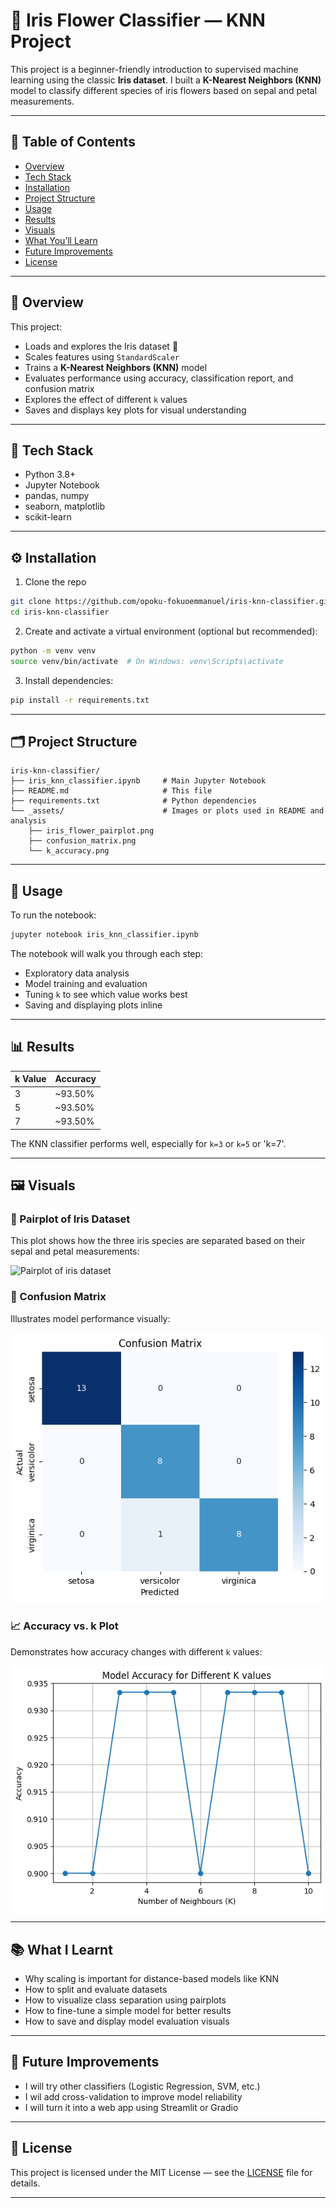 # 🌸 Iris Flower Classifier — KNN Project

This project is a beginner-friendly introduction to supervised machine learning using the classic **Iris dataset**. I built a **K-Nearest Neighbors (KNN)** model to classify different species of iris flowers based on sepal and petal measurements.

---

## 📂 Table of Contents
- [Overview](#overview)
- [Tech Stack](#tech-stack)
- [Installation](#installation)
- [Project Structure](#project-structure)
- [Usage](#usage)
- [Results](#results)
- [Visuals](#visuals)
- [What You’ll Learn](#what-youll-learn)
- [Future Improvements](#future-improvements)
- [License](#license)

---

## 📌 Overview
This project:
- Loads and explores the Iris dataset 🌸
- Scales features using `StandardScaler`
- Trains a **K-Nearest Neighbors (KNN)** model
- Evaluates performance using accuracy, classification report, and confusion matrix
- Explores the effect of different `k` values
- Saves and displays key plots for visual understanding

---

## 🧰 Tech Stack
- Python 3.8+
- Jupyter Notebook
- pandas, numpy
- seaborn, matplotlib
- scikit-learn

---

## ⚙️ Installation
1. Clone the repo
```bash
git clone https://github.com/opoku-fokuoemmanuel/iris-knn-classifier.git
cd iris-knn-classifier
```

2. Create and activate a virtual environment (optional but recommended):
```bash
python -m venv venv
source venv/bin/activate  # On Windows: venv\Scripts\activate
```

3. Install dependencies:
```bash
pip install -r requirements.txt
```

---

## 🗂 Project Structure
```
iris-knn-classifier/
├── iris_knn_classifier.ipynb     # Main Jupyter Notebook
├── README.md                     # This file
├── requirements.txt              # Python dependencies
└── _assets/                      # Images or plots used in README and analysis
    ├── iris_flower_pairplot.png
    ├── confusion_matrix.png
    └── k_accuracy.png
```

---

## 🚀 Usage
To run the notebook:
```bash
jupyter notebook iris_knn_classifier.ipynb
```

The notebook will walk you through each step:
- Exploratory data analysis
- Model training and evaluation
- Tuning `k` to see which value works best
- Saving and displaying plots inline

---

## 📊 Results
| k Value | Accuracy |
|---------|----------|
| 3       | ~93.50%  |
| 5       | ~93.50%  |
| 7       | ~93.50%  |

The KNN classifier performs well, especially for `k=3` or `k=5` or 'k=7'.

---

## 🖼️ Visuals

### 🌸 Pairplot of Iris Dataset
This plot shows how the three iris species are separated based on their sepal and petal measurements:

![Pairplot of iris dataset](assets/iris_flower_pairplot.png)

### 🧮 Confusion Matrix
Illustrates model performance visually:

![Confusion matrix](assets/confusion_matrix.png)

### 📈 Accuracy vs. k Plot
Demonstrates how accuracy changes with different `k` values:

![Accuracy plot](assets/k_accuracy.png)

---

## 📚 What I Learnt
- Why scaling is important for distance-based models like KNN
- How to split and evaluate datasets
- How to visualize class separation using pairplots
- How to fine-tune a simple model for better results
- How to save and display model evaluation visuals

---

## 🚧 Future Improvements
- I will try other classifiers (Logistic Regression, SVM, etc.)
- I wil add cross-validation to improve model reliability
- I will turn it into a web app using Streamlit or Gradio

---

## 📝 License
This project is licensed under the MIT License — see the [LICENSE](LICENSE) file for details.

---

